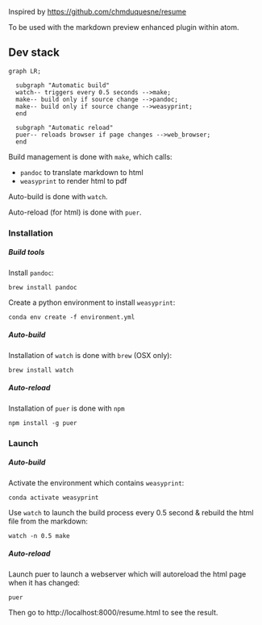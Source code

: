 Inspired by https://github.com/chmduquesne/resume

To be used with the markdown preview enhanced plugin within atom.


## Dev stack

```mermaid
graph LR;

  subgraph "Automatic build"
  watch-- triggers every 0.5 seconds -->make;
  make-- build only if source change -->pandoc;
  make-- build only if source change -->weasyprint;
  end

  subgraph "Automatic reload"
  puer-- reloads browser if page changes -->web_browser;
  end
```

Build management is done with `make`, which calls:
- `pandoc` to translate markdown to html
- `weasyprint` to render html to pdf

Auto-build is done with `watch`.

Auto-reload (for html) is done with `puer`.

### Installation

##### Build tools

Install `pandoc`:
```
brew install pandoc
```

Create a python environment to install `weasyprint`:
```
conda env create -f environment.yml
```

##### Auto-build
Installation of `watch` is done with `brew` (OSX only):
```
brew install watch
```

##### Auto-reload
Installation of `puer` is done with `npm`
```
npm install -g puer
```

### Launch

##### Auto-build

Activate the environment which contains `weasyprint`:
```
conda activate weasyprint
```

Use `watch` to launch the build process every 0.5 second & rebuild the html file from the markdown:
```
watch -n 0.5 make
```

##### Auto-reload
Launch puer to launch a webserver which will autoreload the html page when it has changed:
```
puer
```

Then go to http://localhost:8000/resume.html to see the result.
